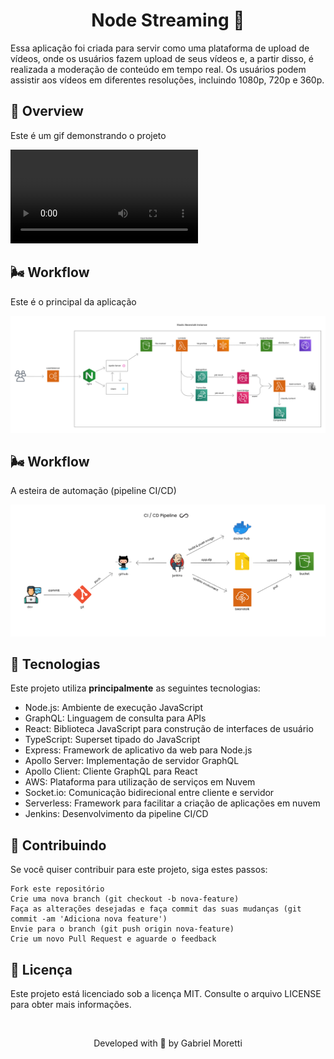 <h1 align="center">Node Streaming 🎥</h1>

Essa aplicação foi criada para servir como uma plataforma de upload de vídeos, onde os usuários fazem upload de seus vídeos e, a partir disso, é realizada a moderação de conteúdo em tempo real. Os usuários podem assistir aos vídeos em diferentes resoluções, incluindo 1080p, 720p e 360p.

## 👀 Overview

Este é um gif demonstrando o projeto

![Preview-Screens](./docs/assets/app.webm)

## 🌬️ Workflow

Este é o principal da aplicação

![Workflow](./docs/assets/flow.png)

## 🌬️ Workflow

A esteira de automação (pipeline CI/CD)

![Pipeline](./docs/assets/pipeline.png)

## 🔧 Tecnologias

Este projeto utiliza **principalmente** as seguintes tecnologias:

- Node.js: Ambiente de execução JavaScript
- GraphQL: Linguagem de consulta para APIs
- React: Biblioteca JavaScript para construção de interfaces de usuário
- TypeScript: Superset tipado do JavaScript
- Express: Framework de aplicativo da web para Node.js
- Apollo Server: Implementação de servidor GraphQL
- Apollo Client: Cliente GraphQL para React
- AWS: Plataforma para utilização de serviços em Nuvem
- Socket.io: Comunicação bidirecional entre cliente e servidor
- Serverless: Framework para facilitar a criação de aplicações em nuvem 
- Jenkins: Desenvolvimento da pipeline CI/CD


## 🧐 Contribuindo

Se você quiser contribuir para este projeto, siga estes passos:

    Fork este repositório
    Crie uma nova branch (git checkout -b nova-feature)
    Faça as alterações desejadas e faça commit das suas mudanças (git commit -am 'Adiciona nova feature')
    Envie para o branch (git push origin nova-feature)
    Crie um novo Pull Request e aguarde o feedback

## 🔑 Licença

Este projeto está licenciado sob a licença MIT. Consulte o arquivo LICENSE para obter mais informações.

&nbsp;

<p align="center">Developed with 💜 by Gabriel Moretti</p>